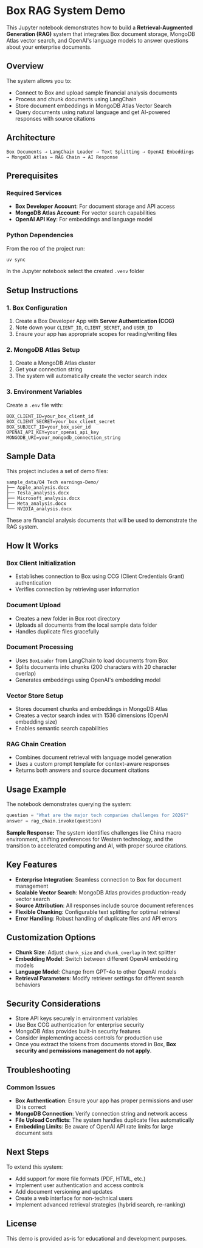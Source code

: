 # Box RAG System Demo

This Jupyter notebook demonstrates how to build a **Retrieval-Augmented Generation (RAG)** system that integrates Box document storage, MongoDB Atlas vector search, and OpenAI's language models to answer questions about your enterprise documents.

## Overview

The system allows you to:
- Connect to Box and upload sample financial analysis documents
- Process and chunk documents using LangChain
- Store document embeddings in MongoDB Atlas Vector Search
- Query documents using natural language and get AI-powered responses with source citations

## Architecture

```
Box Documents → LangChain Loader → Text Splitting → OpenAI Embeddings → MongoDB Atlas → RAG Chain → AI Response
```

## Prerequisites

### Required Services
- **Box Developer Account**: For document storage and API access
- **MongoDB Atlas Account**: For vector search capabilities  
- **OpenAI API Key**: For embeddings and language model

### Python Dependencies
From the roo of the project run:
```bash
uv sync
```
In the Jupyter notebook select the created `.venv` folder

## Setup Instructions

### 1. Box Configuration
1. Create a Box Developer App with **Server Authentication (CCG)**
2. Note down your `CLIENT_ID`, `CLIENT_SECRET`, and `USER_ID`
3. Ensure your app has appropriate scopes for reading/writing files

### 2. MongoDB Atlas Setup
1. Create a MongoDB Atlas cluster
2. Get your connection string
3. The system will automatically create the vector search index

### 3. Environment Variables
Create a `.env` file with:
```env
BOX_CLIENT_ID=your_box_client_id
BOX_CLIENT_SECRET=your_box_client_secret
BOX_SUBJECT_ID=your_box_user_id
OPENAI_API_KEY=your_openai_api_key
MONGODB_URI=your_mongodb_connection_string
```

## Sample Data

This project includes a set of demo files:
```
sample_data/Q4 Tech earnings-Demo/
├── Apple_analysis.docx
├── Tesla_analysis.docx
├── Microsoft_analysis.docx
├── Meta_analysis.docx
└── NVIDIA_analysis.docx
```

These are financial analysis documents that will be used to demonstrate the RAG system.

## How It Works

### Box Client Initialization
- Establishes connection to Box using CCG (Client Credentials Grant) authentication
- Verifies connection by retrieving user information

### Document Upload
- Creates a new folder in Box root directory
- Uploads all documents from the local sample data folder
- Handles duplicate files gracefully

### Document Processing
- Uses `BoxLoader` from LangChain to load documents from Box
- Splits documents into chunks (200 characters with 20 character overlap)
- Generates embeddings using OpenAI's embedding model

### Vector Store Setup
- Stores document chunks and embeddings in MongoDB Atlas
- Creates a vector search index with 1536 dimensions (OpenAI embedding size)
- Enables semantic search capabilities

### RAG Chain Creation
- Combines document retrieval with language model generation
- Uses a custom prompt template for context-aware responses
- Returns both answers and source document citations

## Usage Example

The notebook demonstrates querying the system:

```python
question = "What are the major tech companies challenges for 2026?"
answer = rag_chain.invoke(question)
```

**Sample Response:**
The system identifies challenges like China macro environment, shifting preferences for Western technology, and the transition to accelerated computing and AI, with proper source citations.

## Key Features

- **Enterprise Integration**: Seamless connection to Box for document management
- **Scalable Vector Search**: MongoDB Atlas provides production-ready vector search
- **Source Attribution**: All responses include source document references
- **Flexible Chunking**: Configurable text splitting for optimal retrieval
- **Error Handling**: Robust handling of duplicate files and API errors

## Customization Options

- **Chunk Size**: Adjust `chunk_size` and `chunk_overlap` in text splitter
- **Embedding Model**: Switch between different OpenAI embedding models
- **Language Model**: Change from GPT-4o to other OpenAI models
- **Retrieval Parameters**: Modify retriever settings for different search behaviors

## Security Considerations

- Store API keys securely in environment variables
- Use Box CCG authentication for enterprise security
- MongoDB Atlas provides built-in security features
- Consider implementing access controls for production use
- Once you extract the tokens from documents stored in Box, **Box security and permissions management do not apply**.

## Troubleshooting

### Common Issues
- **Box Authentication**: Ensure your app has proper permissions and user ID is correct
- **MongoDB Connection**: Verify connection string and network access
- **File Upload Conflicts**: The system handles duplicate files automatically
- **Embedding Limits**: Be aware of OpenAI API rate limits for large document sets

## Next Steps

To extend this system:
- Add support for more file formats (PDF, HTML, etc.)
- Implement user authentication and access controls
- Add document versioning and updates
- Create a web interface for non-technical users
- Implement advanced retrieval strategies (hybrid search, re-ranking)

## License

This demo is provided as-is for educational and development purposes.